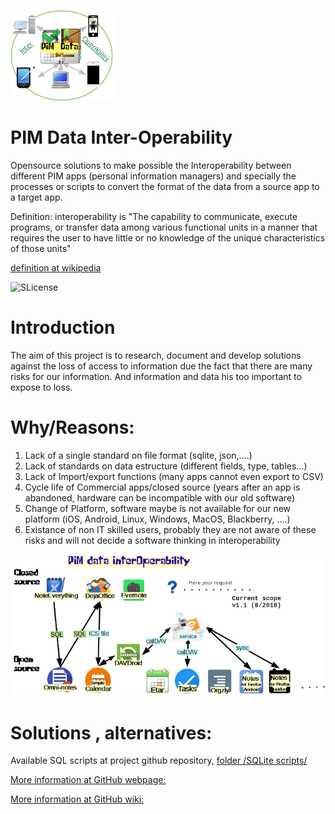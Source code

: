  ![icon](docs/resources/Interoperability_proj_logo.png)

PIM Data Inter-Operability
==========
Opensource solutions to make possible the Interoperability between different PIM apps (personal information managers) and specially the processes or scripts to convert the format of the data from a source app to a target app.

Definition: interoperability is "The capability to communicate, execute programs, or transfer data among various functional units in a manner that requires the user to have little or no knowledge of the unique characteristics of those units"

[definition at wikipedia](https://en.wikipedia.org/wiki/Interoperability#Software)

![SLicense](https://img.shields.io/badge/License-GPLv3-red.svg)

# Introduction

The aim of this project is to research, document and develop solutions against the loss of access to information due the fact that 
there are many risks for our information. And information and data his too important to expose to loss.


# Why/Reasons:
1. Lack of a single standard on file format (sqlite, json,....)
2. Lack of standards on data estructure (different fields, type, tables...)
3. Lack of Import/export functions (many apps cannot even export to CSV)
4. Cycle life of Commercial apps/closed source (years after an app is abandoned, hardware can be incompatible with our old software)
5. Change of Platform, software maybe is not available for our new platform (iOS, Android, Linux, Windows, MacOS, Blackberry, ....)
6. Existance of non IT skilled users, probably they are not aware of these risks and will not decide a software thinking in interoperability

 ![icon](docs/resources/Interoperability_apps_diagram.png)
 
 # Solutions , alternatives:
 
 Available SQL scripts at project github repository, [folder /SQLite scripts/](https://github.com/dapgo/PIM_Data_Interoperability/tree/master/SQLite%20scripts)
 
 [More information at GitHub webpage:](https://dapgo.github.io/PIM_Data_Interoperability/)
 
 [More information at GitHub wiki:](https://github.com/dapgo/PIM_Data_Interoperability/wiki)
